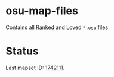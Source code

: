 # osu-map-files

Contains all Ranked and Loved `*.osu` files

# Status

Last mapset ID: [1742111](https://osu.ppy.sh/beatmapsets/1742111).
